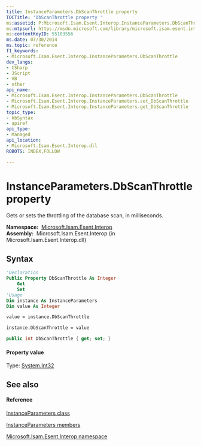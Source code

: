 ```yaml
---
title: InstanceParameters.DbScanThrottle property 
TOCTitle: 'DbScanThrottle property '
ms:assetid: P:Microsoft.Isam.Esent.Interop.InstanceParameters.DbScanThrottle
ms:mtpsurl: https://msdn.microsoft.com/library/microsoft.isam.esent.interop.instanceparameters.dbscanthrottle(v=EXCHG.10)
ms:contentKeyID: 55103556
ms.date: 07/30/2014
ms.topic: reference
f1_keywords:
- Microsoft.Isam.Esent.Interop.InstanceParameters.DbScanThrottle
dev_langs:
- CSharp
- JScript
- VB
- other
api_name: 
- Microsoft.Isam.Esent.Interop.InstanceParameters.DbScanThrottle
- Microsoft.Isam.Esent.Interop.InstanceParameters.set_DbScanThrottle
- Microsoft.Isam.Esent.Interop.InstanceParameters.get_DbScanThrottle
topic_type: 
- kbSyntax
- apiref
api_type: 
- Managed
api_location: 
- Microsoft.Isam.Esent.Interop.dll
ROBOTS: INDEX,FOLLOW

---
```


# InstanceParameters.DbScanThrottle property

Gets or sets the throttling of the database scan, in milliseconds.

**Namespace:**  [Microsoft.Isam.Esent.Interop](./microsoft.isam.esent.interop-namespace.md)  
**Assembly:**  Microsoft.Isam.Esent.Interop (in Microsoft.Isam.Esent.Interop.dll)

## Syntax

``` vb
'Declaration
Public Property DbScanThrottle As Integer
    Get
    Set
'Usage
Dim instance As InstanceParameters
Dim value As Integer

value = instance.DbScanThrottle

instance.DbScanThrottle = value
```

``` csharp
public int DbScanThrottle { get; set; }
```

#### Property value

Type: [System.Int32](/dotnet/api/system.int32)  

## See also

#### Reference

[InstanceParameters class](./instanceparameters-class.md)

[InstanceParameters members](./instanceparameters-members.md)

[Microsoft.Isam.Esent.Interop namespace](./microsoft.isam.esent.interop-namespace.md)